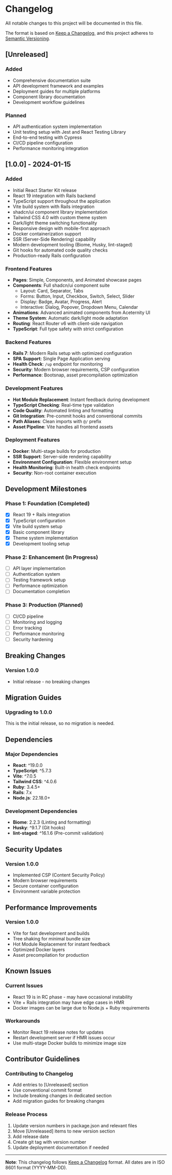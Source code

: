 # Changelog

All notable changes to this project will be documented in this file.

The format is based on [Keep a Changelog](https://keepachangelog.com/en/1.0.0/),
and this project adheres to [Semantic Versioning](https://semver.org/spec/v2.0.0.html).

## [Unreleased]

### Added
- Comprehensive documentation suite
- API development framework and examples
- Deployment guides for multiple platforms
- Component library documentation
- Development workflow guidelines

### Planned
- API authentication system implementation
- Unit testing setup with Jest and React Testing Library
- End-to-end testing with Cypress
- CI/CD pipeline configuration
- Performance monitoring integration

## [1.0.0] - 2024-01-15

### Added
- Initial React Starter Kit release
- React 19 integration with Rails backend
- TypeScript support throughout the application
- Vite build system with Rails integration
- shadcn/ui component library implementation
- Tailwind CSS 4.0 with custom theme system
- Dark/light theme switching functionality
- Responsive design with mobile-first approach
- Docker containerization support
- SSR (Server-Side Rendering) capability
- Modern development tooling (Biome, Husky, lint-staged)
- Git hooks for automated code quality checks
- Production-ready Rails configuration

### Frontend Features
- **Pages**: Simple, Components, and Animated showcase pages
- **Components**: Full shadcn/ui component suite
  - Layout: Card, Separator, Tabs
  - Forms: Button, Input, Checkbox, Switch, Select, Slider
  - Display: Badge, Avatar, Progress, Alert
  - Interactive: Dialog, Popover, Dropdown Menu, Calendar
- **Animations**: Advanced animated components from Aceternity UI
- **Theme System**: Automatic dark/light mode adaptation
- **Routing**: React Router v6 with client-side navigation
- **TypeScript**: Full type safety with strict configuration

### Backend Features
- **Rails 7**: Modern Rails setup with optimized configuration
- **SPA Support**: Single Page Application serving
- **Health Check**: `/up` endpoint for monitoring
- **Security**: Modern browser requirements, CSP configuration
- **Performance**: Bootsnap, asset precompilation optimization

### Development Features
- **Hot Module Replacement**: Instant feedback during development
- **TypeScript Checking**: Real-time type validation
- **Code Quality**: Automated linting and formatting
- **Git Integration**: Pre-commit hooks and conventional commits
- **Path Aliases**: Clean imports with `@/` prefix
- **Asset Pipeline**: Vite handles all frontend assets

### Deployment Features
- **Docker**: Multi-stage builds for production
- **SSR Support**: Server-side rendering capability
- **Environment Configuration**: Flexible environment setup
- **Health Monitoring**: Built-in health check endpoints
- **Security**: Non-root container execution

## Development Milestones

### Phase 1: Foundation (Completed)
- [x] React 19 + Rails integration
- [x] TypeScript configuration
- [x] Vite build system setup
- [x] Basic component library
- [x] Theme system implementation
- [x] Development tooling setup

### Phase 2: Enhancement (In Progress)
- [ ] API layer implementation
- [ ] Authentication system
- [ ] Testing framework setup
- [ ] Performance optimization
- [ ] Documentation completion

### Phase 3: Production (Planned)
- [ ] CI/CD pipeline
- [ ] Monitoring and logging
- [ ] Error tracking
- [ ] Performance monitoring
- [ ] Security hardening

## Breaking Changes

### Version 1.0.0
- Initial release - no breaking changes

## Migration Guides

### Upgrading to 1.0.0
This is the initial release, so no migration is needed.

## Dependencies

### Major Dependencies
- **React**: ^19.0.0
- **TypeScript**: ^5.7.3
- **Vite**: ^7.0.5
- **Tailwind CSS**: ^4.0.6
- **Ruby**: 3.4.5+
- **Rails**: 7.x
- **Node.js**: 22.18.0+

### Development Dependencies
- **Biome**: 2.2.3 (Linting and formatting)
- **Husky**: ^9.1.7 (Git hooks)
- **lint-staged**: ^16.1.6 (Pre-commit validation)

## Security Updates

### Version 1.0.0
- Implemented CSP (Content Security Policy)
- Modern browser requirements
- Secure container configuration
- Environment variable protection

## Performance Improvements

### Version 1.0.0
- Vite for fast development and builds
- Tree shaking for minimal bundle size
- Hot Module Replacement for instant feedback
- Optimized Docker layers
- Asset precompilation for production

## Known Issues

### Current Issues
- React 19 is in RC phase - may have occasional instability
- Vite + Rails integration may have edge cases in HMR
- Docker images can be large due to Node.js + Ruby requirements

### Workarounds
- Monitor React 19 release notes for updates
- Restart development server if HMR issues occur
- Use multi-stage Docker builds to minimize image size

## Contributor Guidelines

### Contributing to Changelog
- Add entries to [Unreleased] section
- Use conventional commit format
- Include breaking changes in dedicated section
- Add migration guides for breaking changes

### Release Process
1. Update version numbers in package.json and relevant files
2. Move [Unreleased] items to new version section
3. Add release date
4. Create git tag with version number
5. Update deployment documentation if needed

---

**Note**: This changelog follows [Keep a Changelog](https://keepachangelog.com/) format. All dates are in ISO 8601 format (YYYY-MM-DD).
